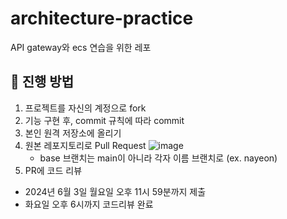 # architecture-practice
API gateway와 ecs 연습을 위한 레포

## 🤔 진행 방법
1. 프로젝트를 자신의 계정으로 fork
2. 기능 구현 후, commit 규칙에 따라 commit
3. 본인 원격 저장소에 올리기
4. 원본 레포지토리로 Pull Request
   ![image](https://github.com/2024Hanium-Allclear/architecture-practice/assets/77628363/e969a163-0086-4b51-b3b6-82e02b583016)
    - base 브랜치는 main이 아니라 각자 이름 브랜치로 (ex. nayeon)
5. PR에 코드 리뷰
- 2024년 6월 3일 월요일 오후 11시 59분까지 제출
- 화요일 오후 6시까지 코드리뷰 완료
